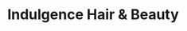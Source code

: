 ---
title: "Indulgence Hair & Beauty"
url: /airdrie/indulgence-hair-and-beauty/
shop: hairdresser
---